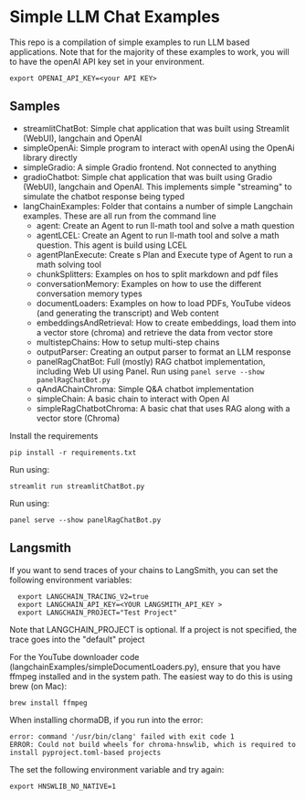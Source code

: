 # Simple LLM Chat Examples

This repo is a compilation of simple examples to run LLM based applications.
Note that for the majority of these examples to work, you will to have the openAI API key set in your environment.

```shell
export OPENAI_API_KEY=<your API KEY>
```

## Samples

- streamlitChatBot: Simple chat application that was built using Streamlit (WebUI), langchain and OpenAI 
- simpleOpenAi: Simple program to interact with openAI using the OpenAi library directly
- simpleGradio: A simple Gradio frontend. Not connected to anything
- gradioChatbot: Simple chat application that was built using Gradio (WebUI), langchain and OpenAI. 
This implements simple "streaming" to simulate the chatbot response being typed
- langChainExamples: Folder that contains a number of simple Langchain examples. These are all run from the command line
  - agent: Create an Agent to run ll-math tool and solve a math question
  - agentLCEL: Create an Agent to run ll-math tool and solve a math question. This agent is build using LCEL
  - agentPlanExecute: Create s Plan and Execute type of Agent to run a math solving tool
  - chunkSplitters: Examples on hos to split markdown and pdf files
  - conversationMemory: Examples on how to use the different conversation memory types
  - documentLoaders: Examples on how to load PDFs, YouTube videos (and generating the transcript) and Web content
  - embeddingsAndRetrieval: How to create embeddings, load them into a vector store (chroma) and retrieve the data from
vector store
  - multistepChains: How to setup multi-step chains
  - outputParser: Creating an output parser to format an LLM response
  - panelRagChatBot: Full (mostly) RAG chatbot implementation, including Web UI using Panel. Run using `panel serve --show panelRagChatBot.py `
  - qAndAChainChroma: Simple Q&A chatbot implementation
  - simpleChain: A basic chain to interact with Open AI
  - simpleRagChatbotChroma: A basic chat that uses RAG along with a vector store (Chroma)
  

Install the requirements 
```shell
pip install -r requirements.txt  
```

Run using: 
```shell
streamlit run streamlitChatBot.py
```

Run using:
```shell
panel serve --show panelRagChatBot.py 
```

## Langsmith

If you want to send traces of your chains to LangSmith, you can set the following environment variables:

```shell
  export LANGCHAIN_TRACING_V2=true
  export LANGCHAIN_API_KEY=<YOUR LANGSMITH_API_KEY >
  export LANGCHAIN_PROJECT="Test Project"
```
Note that LANGCHAIN_PROJECT is optional. If a project is not specified, the trace goes into the "default" project

For the YouTube downloader code (langchainExamples/simpleDocumentLoaders.py), ensure that you have ffmpeg installed
and in the system path. The easiest way to do this is using brew (on Mac):
```shell
brew install ffmpeg
```


When installing chormaDB, if you run into the error:
```shell
error: command '/usr/bin/clang' failed with exit code 1
ERROR: Could not build wheels for chroma-hnswlib, which is required to install pyproject.toml-based projects
```
The set the following environment variable and try again:

```shell
export HNSWLIB_NO_NATIVE=1 
```